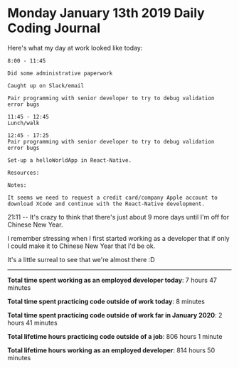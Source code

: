 # Monday January 13th 2019 Daily Coding Journal

Here's what my day at work looked like today:
```
8:00 - 11:45

Did some administrative paperwork

Caught up on Slack/email

Pair programming with senior developer to try to debug validation error bugs

11:45 - 12:45
Lunch/walk

12:45 - 17:25
Pair programming with senior developer to try to debug validation error bugs

Set-up a helloWorldApp in React-Native.

Resources:

Notes:

It seems we need to request a credit card/company Apple account to download XCode and continue with the React-Native development.
```
21:11 -- It's crazy to think that there's just about 9 more days until I'm off for Chinese New Year.

I remember stressing when I first started working as a developer that if only I could make it to Chinese New Year that I'd be ok.

It's a little surreal to see that we're almost there :D
___
**Total time spent working as an employed developer today**: 7 hours 47 minutes

**Total time spent practicing code outside of work today**: 8 minutes

**Total time spent practicing code outside of work far in January 2020**: 2 hours 41 minutes

**Total lifetime hours practicing code outside of a job**: 806 hours 1 minute

**Total lifetime hours working as an employed developer**: 814 hours 50 minutes